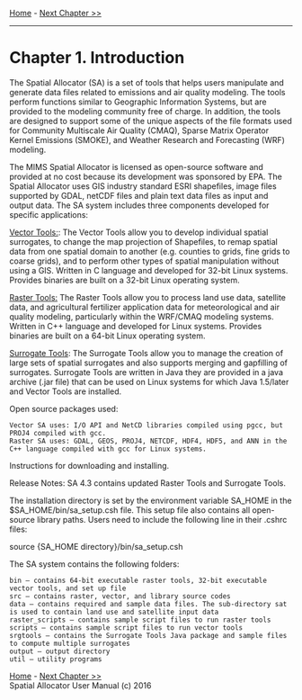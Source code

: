 [Home](README.md) - [Next Chapter >>](SA_ch02_install.md)
***

Chapter 1. Introduction 
===

The Spatial Allocator (SA) is a set of tools that helps users manipulate and generate data files related to emissions and air quality modeling. The tools perform functions similar to Geographic Information Systems, but are provided to the modeling community free of charge. In addition, the tools are designed to support some of the unique aspects of the file formats used for Community Multiscale Air Quality (CMAQ), Sparse Matrix Operator Kernel Emissions (SMOKE), and Weather Research and Forecasting (WRF) modeling.

The MIMS Spatial Allocator is licensed as open-source software and provided at no cost because its development was sponsored by EPA. The Spatial Allocator uses GIS industry standard ESRI shapefiles, image files supported by GDAL, netCDF files and plain text data files as input and output data. The SA system includes three components developed for specific applications:


[Vector Tools:](SA_ch03_vector.md): The Vector Tools allow you to develop individual spatial surrogates, to change the map projection of Shapefiles, to remap spatial data from one spatial domain to another (e.g. counties to grids, fine grids to coarse grids), and to perform other types of spatial manipulation without using a GIS. Written in C language and developed for 32-bit Linux systems. Provides binaries are built on a 32-bit Linux operating system.

[Raster Tools:](SA_ch04_raster.md) The Raster Tools allow you to process land use data, satellite data, and agricultural fertilizer application data for meteorological and air quality modeling, particularly within the WRF/CMAQ modeling systems. Written in C++ language and developed for Linux systems.  Provides binaries are built on a 64-bit Linux operating system.

[Surrogate Tools](SA_ch05_surrogate.md): The Surrogate Tools allow you to manage the creation of large sets of spatial surrogates and also supports merging and gapfilling of surrogates. Surrogate Tools are written in Java they are provided in a java archive (.jar file) that can be used on Linux systems for which Java 1.5/later and Vector Tools are installed.

Open source packages used:

    Vector SA uses: I/O API and NetCD libraries compiled using pgcc, but PROJ4 compiled with gcc.
    Raster SA uses: GDAL, GEOS, PROJ4, NETCDF, HDF4, HDF5, and ANN in the C++ language compiled with gcc for Linux systems.

Instructions for downloading and installing.

Release Notes: SA 4.3 contains updated Raster Tools and Surrogate Tools.

The installation directory is set by the environment variable SA_HOME in the $SA_HOME/bin/sa_setup.csh file. This setup file also contains all open-source library paths. Users need to include the following line in their .cshrc files:

source {SA_HOME directory}/bin/sa_setup.csh

The SA system contains the following folders:

    bin – contains 64-bit executable raster tools, 32-bit executable vector tools, and set up file
    src – contains raster, vector, and library source codes
    data – contains required and sample data files. The sub-directory sat is used to contain land use and satellite input data
    raster_scripts – contains sample script files to run raster tools
    scripts – contains sample script files to run vector tools
    srgtools – contains the Surrogate Tools Java package and sample files to compute multiple surrogates
    output – output directory
    util – utility programs

[Home](README.md) - [Next Chapter >>](SA_ch02_install.md)<br>
Spatial Allocator User Manual (c) 2016<br>

